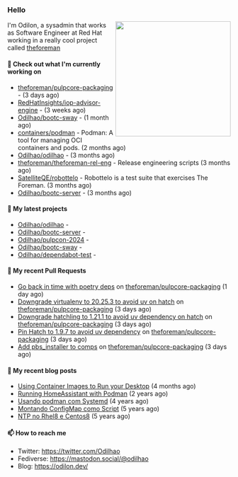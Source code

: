 ### Hello

<img align="right" src="https://avatars.githubusercontent.com/odilhao" width="260">

I'm Odilon, a sysadmin that works as Software Engineer at Red Hat working in a really cool project called [theforeman](https://theforeman.org/)

#### 👷 Check out what I'm currently working on

- [theforeman/pulpcore-packaging](https://github.com/theforeman/pulpcore-packaging) -  (3 days ago)
- [RedHatInsights/iop-advisor-engine](https://github.com/RedHatInsights/iop-advisor-engine) -  (3 weeks ago)
- [Odilhao/bootc-sway](https://github.com/Odilhao/bootc-sway) -  (1 month ago)
- [containers/podman](https://github.com/containers/podman) - Podman: A tool for managing OCI containers and pods. (2 months ago)
- [Odilhao/odilhao](https://github.com/Odilhao/odilhao) -  (3 months ago)
- [theforeman/theforeman-rel-eng](https://github.com/theforeman/theforeman-rel-eng) - Release engineering scripts (3 months ago)
- [SatelliteQE/robottelo](https://github.com/SatelliteQE/robottelo) - Robottelo is a test suite that exercises The Foreman. (3 months ago)
- [Odilhao/bootc-server](https://github.com/Odilhao/bootc-server) -  (3 months ago)

#### 🌱 My latest projects

- [Odilhao/odilhao](https://github.com/Odilhao/odilhao) - 
- [Odilhao/bootc-server](https://github.com/Odilhao/bootc-server) - 
- [Odilhao/pulpcon-2024](https://github.com/Odilhao/pulpcon-2024) - 
- [Odilhao/bootc-sway](https://github.com/Odilhao/bootc-sway) - 
- [Odilhao/dependabot-test](https://github.com/Odilhao/dependabot-test) - 

#### 🔨 My recent Pull Requests

- [Go back in time with poetry deps](https://github.com/theforeman/pulpcore-packaging/pull/1698) on [theforeman/pulpcore-packaging](https://github.com/theforeman/pulpcore-packaging) (1 day ago)
- [Downgrade virtualenv to 20.25.3 to avoid uv on hatch](https://github.com/theforeman/pulpcore-packaging/pull/1695) on [theforeman/pulpcore-packaging](https://github.com/theforeman/pulpcore-packaging) (3 days ago)
- [Downgrade hatchling to 1.21.1 to avoid uv dependency on hatch](https://github.com/theforeman/pulpcore-packaging/pull/1694) on [theforeman/pulpcore-packaging](https://github.com/theforeman/pulpcore-packaging) (3 days ago)
- [Pin Hatch to 1.9.7 to avoid uv dependency](https://github.com/theforeman/pulpcore-packaging/pull/1686) on [theforeman/pulpcore-packaging](https://github.com/theforeman/pulpcore-packaging) (3 days ago)
- [Add pbs_installer to comps](https://github.com/theforeman/pulpcore-packaging/pull/1685) on [theforeman/pulpcore-packaging](https://github.com/theforeman/pulpcore-packaging) (3 days ago)

#### 📜 My recent blog posts

- [Using Container Images to Run your Desktop](https://odilon.dev/2024/10/29/building-a-desktop-with-bootc/) (4 months ago)
- [Running HomeAssistant with Podman](https://odilon.dev/2022/12/20/homeassistant-with-podman/) (2 years ago)
- [Usando podman com Systemd](https://odilon.dev/2020/06/30/usando-podman-com-systemd/) (4 years ago)
- [Montando ConfigMap como Script](https://odilon.dev/2020/03/08/montando-configmap-como-script/) (5 years ago)
- [NTP no Rhel8 e Centos8](https://odilon.dev/2019/09/17/2019-09-17-ntp-rhel8-centos8/) (5 years ago)


#### 📫 How to reach me

- Twitter: https://twitter.com/Odilhao
- Fediverse: https://mastodon.social/@odilhao
- Blog: https://odilon.dev/
